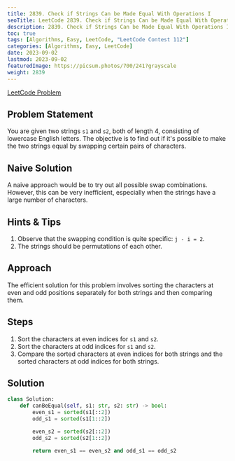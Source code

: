 ```yaml
---
title: 2839. Check if Strings Can be Made Equal With Operations I
seoTitle: LeetCode 2839. Check if Strings Can be Made Equal With Operations I | Python Solution and Explanation
description: 2839. Check if Strings Can be Made Equal With Operations I
toc: true
tags: [Algorithms, Easy, LeetCode, "LeetCode Contest 112"]
categories: [Algorithms, Easy, LeetCode]
date: 2023-09-02
lastmod: 2023-09-02
featuredImage: https://picsum.photos/700/241?grayscale
weight: 2839
---
```


[LeetCode Problem](https://leetcode.com/problems/check-if-strings-can-be-made-equal-with-operations-i/)

## Problem Statement

You are given two strings `s1` and `s2`, both of length 4, consisting of lowercase English letters. The objective is to find out if it's possible to make the two strings equal by swapping certain pairs of characters.

## Naive Solution

A naive approach would be to try out all possible swap combinations. However, this can be very inefficient, especially when the strings have a large number of characters.

## Hints & Tips

1. Observe that the swapping condition is quite specific: `j - i = 2`.
2. The strings should be permutations of each other.

## Approach

The efficient solution for this problem involves sorting the characters at even and odd positions separately for both strings and then comparing them.

## Steps

1. Sort the characters at even indices for `s1` and `s2`.
2. Sort the characters at odd indices for `s1` and `s2`.
3. Compare the sorted characters at even indices for both strings and the sorted characters at odd indices for both strings.

## Solution

```python
class Solution:
    def canBeEqual(self, s1: str, s2: str) -> bool:
        even_s1 = sorted(s1[::2])
        odd_s1 = sorted(s1[1::2])

        even_s2 = sorted(s2[::2])
        odd_s2 = sorted(s2[1::2])

        return even_s1 == even_s2 and odd_s1 == odd_s2
```
